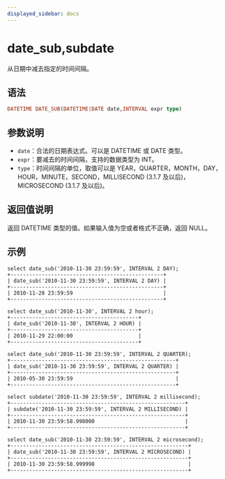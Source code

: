 ```yaml
---
displayed_sidebar: docs
---
```


# date_sub,subdate



从日期中减去指定的时间间隔。

## 语法

```Haskell
DATETIME DATE_SUB(DATETIME|DATE date,INTERVAL expr type)
```

## 参数说明

* `date`：合法的日期表达式。可以是 DATETIME 或 DATE 类型。
* `expr`：要减去的时间间隔，支持的数据类型为 INT。
* `type`：时间间隔的单位，取值可以是 YEAR，QUARTER，MONTH，DAY，HOUR，MINUTE，SECOND，MILLISECOND (3.1.7 及以后)，MICROSECOND (3.1.7 及以后)。

## 返回值说明

返回 DATETIME 类型的值。如果输入值为空或者格式不正确，返回 NULL。

## 示例

```Plain Text
select date_sub('2010-11-30 23:59:59', INTERVAL 2 DAY);
+-------------------------------------------------+
| date_sub('2010-11-30 23:59:59', INTERVAL 2 DAY) |
+-------------------------------------------------+
| 2010-11-28 23:59:59                             |
+-------------------------------------------------+

select date_sub('2010-11-30', INTERVAL 2 hour);
+-----------------------------------------+
| date_sub('2010-11-30', INTERVAL 2 HOUR) |
+-----------------------------------------+
| 2010-11-29 22:00:00                     |
+-----------------------------------------+

select date_sub('2010-11-30 23:59:59', INTERVAL 2 QUARTER);
+-----------------------------------------------------+
| date_sub('2010-11-30 23:59:59', INTERVAL 2 QUARTER) |
+-----------------------------------------------------+
| 2010-05-30 23:59:59                                 |
+-----------------------------------------------------+

select subdate('2010-11-30 23:59:59', INTERVAL 2 millisecond);
+--------------------------------------------------------+
| subdate('2010-11-30 23:59:59', INTERVAL 2 MILLISECOND) |
+--------------------------------------------------------+
| 2010-11-30 23:59:58.998000                             |
+--------------------------------------------------------+

select date_sub('2010-11-30 23:59:59', INTERVAL 2 microsecond);
+---------------------------------------------------------+
| date_sub('2010-11-30 23:59:59', INTERVAL 2 MICROSECOND) |
+---------------------------------------------------------+
| 2010-11-30 23:59:58.999998                              |
+---------------------------------------------------------+
```
